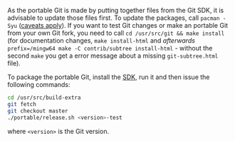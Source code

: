 As the portable Git is made by putting together files from the Git SDK, it is advisable to update those files first. To update the packages, call `pacman -Syu` ([caveats apply](https://github.com/git-for-windows/git/wiki/Package-management#updating-msys2-runtime-pacman-and-bash)). If you want to test Git changes or make an portable Git from your own Git fork, you need to call `cd /usr/src/git && make install` (for documentation changes, `make install-html` and *afterwards* `prefix=/mingw64 make -C contrib/subtree install-html` - without the second `make` you get a error message about a missing `git-subtree.html` file).

To package the portable Git, install the [SDK](https://gitforwindows.org/#download-sdk), run it and then issue the following commands:

```bash
cd /usr/src/build-extra
git fetch
git checkout master
./portable/release.sh <version>-test
```

where `<version>` is the Git version.
